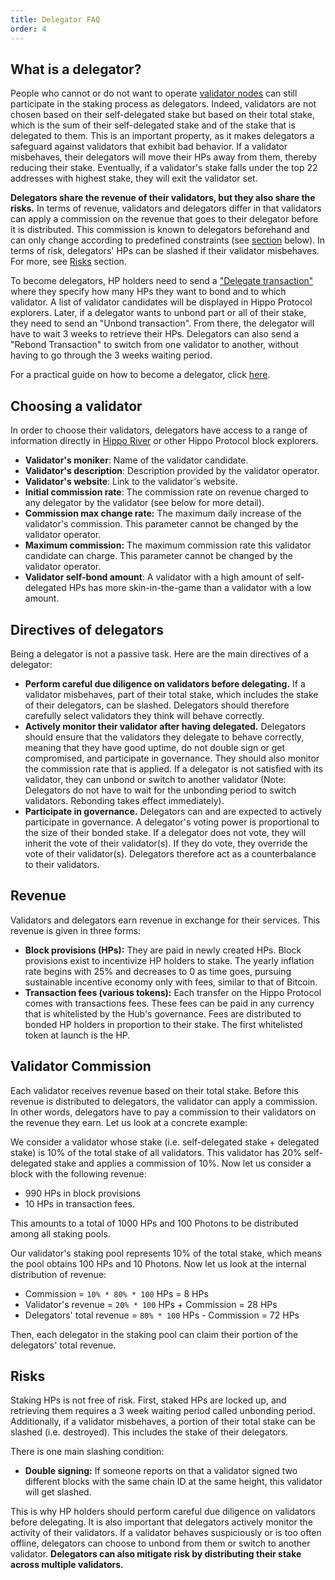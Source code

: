 ```yaml
---
title: Delegator FAQ
order: 4
---
```


## What is a delegator?

People who cannot or do not want to operate [validator nodes](../validators/overview.md) can still participate in the staking process as delegators. Indeed, validators are not chosen based on their self-delegated stake but based on their total stake, which is the sum of their self-delegated stake and of the stake that is delegated to them. This is an important property, as it makes delegators a safeguard against validators that exhibit bad behavior. If a validator misbehaves, their delegators will move their HPs away from them, thereby reducing their stake. Eventually, if a validator's stake falls under the top 22 addresses with highest stake, they will exit the validator set.

**Delegators share the revenue of their validators, but they also share the risks.** In terms of revenue, validators and delegators differ in that validators can apply a commission on the revenue that goes to their delegator before it is distributed. This commission is known to delegators beforehand and can only change according to predefined constraints (see [section](#choosing-a-validator) below). In terms of risk, delegators' HPs can be slashed if their validator misbehaves. For more, see [Risks](#risks) section.

To become delegators, HP holders need to send a ["Delegate transaction"](./delegator-guide-cli.md#sending-transactions) where they specify how many HPs they want to bond and to which validator. A list of validator candidates will be displayed in Hippo Protocol explorers. Later, if a delegator wants to unbond part or all of their stake, they need to send an "Unbond transaction". From there, the delegator will have to wait 3 weeks to retrieve their HPs. Delegators can also send a "Rebond Transaction" to switch from one validator to another, without having to go through the 3 weeks waiting period.

For a practical guide on how to become a delegator, click [here](./delegator-guide-cli.md).

## Choosing a validator

<!-- markdown-link-check-disable-next-line -->

In order to choose their validators, delegators have access to a range of information directly in [Hippo River](https://mintscan.io/cosmos/validators) or other Hippo Protocol block explorers.

- **Validator's moniker**: Name of the validator candidate.
- **Validator's description**: Description provided by the validator operator.
- **Validator's website**: Link to the validator's website.
- **Initial commission rate**: The commission rate on revenue charged to any delegator by the validator (see below for more detail).
- **Commission max change rate:** The maximum daily increase of the validator's commission. This parameter cannot be changed by the validator operator.
- **Maximum commission:** The maximum commission rate this validator candidate can charge. This parameter cannot be changed by the validator operator.
- **Validator self-bond amount**: A validator with a high amount of self-delegated HPs has more skin-in-the-game than a validator with a low amount.

## Directives of delegators

Being a delegator is not a passive task. Here are the main directives of a delegator:

- **Perform careful due diligence on validators before delegating.** If a validator misbehaves, part of their total stake, which includes the stake of their delegators, can be slashed. Delegators should therefore carefully select validators they think will behave correctly.
- **Actively monitor their validator after having delegated.** Delegators should ensure that the validators they delegate to behave correctly, meaning that they have good uptime, do not double sign or get compromised, and participate in governance. They should also monitor the commission rate that is applied. If a delegator is not satisfied with its validator, they can unbond or switch to another validator (Note: Delegators do not have to wait for the unbonding period to switch validators. Rebonding takes effect immediately).
- **Participate in governance.** Delegators can and are expected to actively participate in governance. A delegator's voting power is proportional to the size of their bonded stake. If a delegator does not vote, they will inherit the vote of their validator(s). If they do vote, they override the vote of their validator(s). Delegators therefore act as a counterbalance to their validators.

## Revenue

Validators and delegators earn revenue in exchange for their services. This revenue is given in three forms:

- **Block provisions (HPs):** They are paid in newly created HPs. Block provisions exist to incentivize HP holders to stake. The yearly inflation rate begins with 25% and decreases to 0 as time goes, pursuing sustainable incentive economy only with fees, similar to that of Bitcoin.
- **Transaction fees (various tokens):** Each transfer on the Hippo Protocol comes with transactions fees. These fees can be paid in any currency that is whitelisted by the Hub's governance. Fees are distributed to bonded HP holders in proportion to their stake. The first whitelisted token at launch is the HP.

## Validator Commission

Each validator receives revenue based on their total stake. Before this revenue is distributed to delegators, the validator can apply a commission. In other words, delegators have to pay a commission to their validators on the revenue they earn. Let us look at a concrete example:

We consider a validator whose stake (i.e. self-delegated stake + delegated stake) is 10% of the total stake of all validators. This validator has 20% self-delegated stake and applies a commission of 10%. Now let us consider a block with the following revenue:

- 990 HPs in block provisions
- 10 HPs in transaction fees.

This amounts to a total of 1000 HPs and 100 Photons to be distributed among all staking pools.

Our validator's staking pool represents 10% of the total stake, which means the pool obtains 100 HPs and 10 Photons. Now let us look at the internal distribution of revenue:

- Commission = `10% * 80% * 100` HPs = 8 HPs
- Validator's revenue = `20% * 100` HPs + Commission = 28 HPs
- Delegators' total revenue = `80% * 100` HPs - Commission = 72 HPs

Then, each delegator in the staking pool can claim their portion of the delegators' total revenue.

## Risks

Staking HPs is not free of risk. First, staked HPs are locked up, and retrieving them requires a 3 week waiting period called unbonding period. Additionally, if a validator misbehaves, a portion of their total stake can be slashed (i.e. destroyed). This includes the stake of their delegators.

There is one main slashing condition:

- **Double signing:** If someone reports on that a validator signed two different blocks with the same chain ID at the same height, this validator will get slashed.

This is why HP holders should perform careful due diligence on validators before delegating. It is also important that delegators actively monitor the activity of their validators. If a validator behaves suspiciously or is too often offline, delegators can choose to unbond from them or switch to another validator. **Delegators can also mitigate risk by distributing their stake across multiple validators.**
